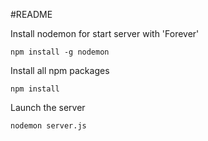 #README

Install nodemon for start server with 'Forever'

`npm install -g nodemon`

Install all npm packages

`npm install`

Launch the server

`nodemon server.js`